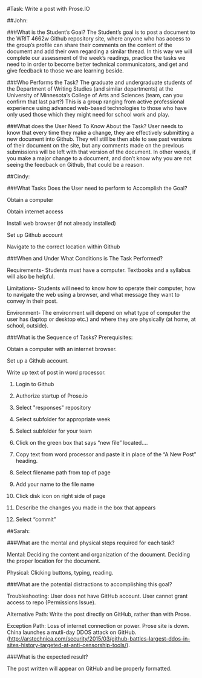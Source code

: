 #Task: Write a post with Prose.IO


##John:

###What is the Student’s Goal? 
The Student’s goal is to post a document to the WRIT 4662w Github repository site, where anyone who has access to the group’s profile can share their comments on the content of the document and add their own regarding a similar thread.  In this way we will complete our assessment of the week’s readings, practice the tasks we need to in order to become better technical communicators, and get and give feedback to those we are learning beside.

###Who Performs the Task? 
The graduate and undergraduate students of the Department of Writing Studies (and similar departments) at the University of Minnesota’s College of Arts and Sciences (team, can you confirm that last part?) This is a group ranging from active professional experience using advanced web-based technologies to those who have only used those which they might need for school work and play.

###What does the User Need To Know About the Task?
User needs to know that every time they make a change, they are effectively submitting a new document into Github. They will still be then able to see past versions of their document on the site, but any comments made on the previous submissions will be left with that version of the document.  In other words, if you make a major change to a document, and don’t know why you are not seeing the feedback on Github, that could be a reason.



##Cindy:
 
###What Tasks Does the User need to perform to Accomplish the Goal?

Obtain a computer 

Obtain internet access 

Install web browser (if not already installed)

Set up Github account

Navigate to the correct location within Github


###When and Under What Conditions is The Task Performed?

Requirements- Students must have a computer. Textbooks and a syllabus will also be helpful.

Limitations- Students will need to know how to operate their computer, how to navigate the web using a browser, and what message they want to convey in their post.

Environment- The environment will depend on what type of computer the user has (laptop or desktop etc.) and where they are physically (at home, at school, outside).


###What is the Sequence of Tasks?
Prerequisites: 

Obtain a computer with an internet browser. 

Set up a Github account.

Write up text of post in word processor.

1)	Login to Github

2)	Authorize startup of Prose.io

3) Select "responses" repository

4)	Select subfolder for appropriate week

5)	Select subfolder for your team

6)	Click on the green box that says “new file” located….

7)	Copy text from word processor and paste it in place of the “A New Post” heading.

8)	Select filename path from top of page

9)	Add your name to the file name

10)	Click disk icon on right side of page

11)	Describe the changes you made in the box that appears

12)	 Select “commit”

 
##Sarah:

###What are the mental and physical steps required for each task?

  Mental: Deciding the content and organization of the document. Deciding the proper location for the document.
  
  Physical: Clicking buttons, typing, reading.
  
###What are the potential distractions to accomplishing this goal?

  Troubleshooting: User does not have GitHub account. User cannot grant access to repo (Permissions Issue). 
  
  Alternative Path: Write the post directly on GitHub, rather than with Prose.
  
  Exception Path: Loss of internet connection or power. Prose site is down. China launches a mutli-day DDOS attack on GitHub. (http://arstechnica.com/security/2015/03/github-battles-largest-ddos-in-sites-history-targeted-at-anti-censorship-tools/).
  
###What is the expected result?

The post written will appear on GitHub and be properly formatted.

